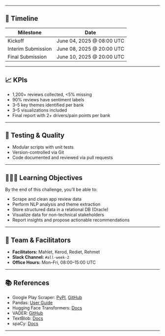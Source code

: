 
---

## 📅 Timeline

| Milestone             | Date                    |
|----------------------|-------------------------|
| Kickoff              | June 04, 2025 @ 08:00 UTC |
| Interim Submission   | June 08, 2025 @ 20:00 UTC |
| Final Submission     | June 10, 2025 @ 20:00 UTC |

---

## 📈 KPIs

- 1,200+ reviews collected, <5% missing
- 90% reviews have sentiment labels
- 3–5 key themes identified per bank
- 3–5 visualizations included
- Final report with 2+ drivers/pain points per bank

---

## 🧪 Testing & Quality

- Modular scripts with unit tests
- Version-controlled via Git
- Code documented and reviewed via pull requests

---

## 👩🏽‍🏫 Learning Objectives

By the end of this challenge, you’ll be able to:

- Scrape and clean app review data
- Perform NLP analysis and theme extraction
- Store structured data in a relational DB (Oracle)
- Visualize data for non-technical stakeholders
- Report insights and propose actionable recommendations

---

## 🤝 Team & Facilitators

- **Facilitators:** Mahlet, Kerod, Rediet, Rehmet
- **Slack Channel:** `#all-week-2`
- **Office Hours:** Mon–Fri, 08:00–15:00 UTC

---

## 📚 References

- Google Play Scraper: [PyPI](https://pypi.org/project/google-play-scraper/), [GitHub](https://github.com/JoMingyu/google-play-scraper)
- Pandas: [User Guide](https://pandas.pydata.org/pandas-docs/stable/user_guide/index.html)
- Hugging Face Transformers: [Docs](https://huggingface.co/docs/transformers/index)
- VADER: [GitHub](https://github.com/cjhutto/vaderSentiment)
- TextBlob: [Docs](https://textblob.readthedocs.io/en/dev/)
- spaCy: [Docs](https://spacy.io/usage)

---


